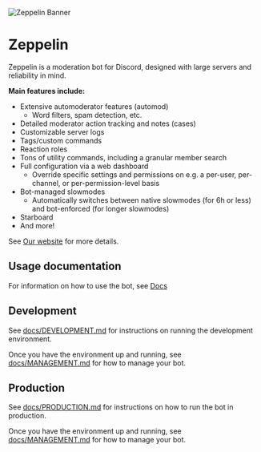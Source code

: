 ![Zeppelin Banner](assets/zepbanner.png)
# Zeppelin
Zeppelin is a moderation bot for Discord, designed with large servers and reliability in mind.

**Main features include:**
- Extensive automoderator features (automod)
  - Word filters, spam detection, etc.
- Detailed moderator action tracking and notes (cases)
- Customizable server logs
- Tags/custom commands
- Reaction roles
- Tons of utility commands, including a granular member search
- Full configuration via a web dashboard
  - Override specific settings and permissions on e.g. a per-user, per-channel, or per-permission-level basis
- Bot-managed slowmodes
  - Automatically switches between native slowmodes (for 6h or less) and bot-enforced (for longer slowmodes)
- Starboard
- And more!

See [Our website](https://zeppelin-xn4z.onrender.com) for more details.

## Usage documentation
For information on how to use the bot, see [Docs](https://zeppelin-xn4z.onrender.com/docs)

## Development
See [docs/DEVELOPMENT.md](docs/DEVELOPMENT.md) for instructions on running the development environment.

Once you have the environment up and running, see [docs/MANAGEMENT.md](docs/MANAGEMENT.md) for how to manage your bot.

## Production
See [docs/PRODUCTION.md](docs/PRODUCTION.md) for instructions on how to run the bot in production.

Once you have the environment up and running, see [docs/MANAGEMENT.md](docs/MANAGEMENT.md) for how to manage your bot.
